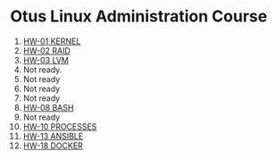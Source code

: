 # Otus Linux Administration Course

1. [HW-01 KERNEL](./hw-01-kernel/README.md)
2. [HW-02 RAID](./hw-02-raid/README.md)
3. [HW-03 LVM](./hw-03-lvm/README.md)
4. Not ready.
5. Not ready
6. Not ready
7. Not ready
8. [HW-08 BASH](./hw-08-bash/README.md)
9. Not ready
10. [HW-10 PROCESSES](./hw-10-proc/README.md)
11. [HW-13 ANSIBLE](./hw-13-ansible/README.md)
12. [HW-18 DOCKER](./hw-18-docker/README.md)
